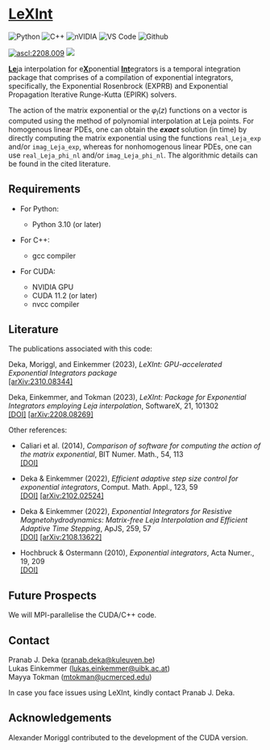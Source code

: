 #  [LeXInt](#)


![Python](https://img.shields.io/badge/Python-FFD43B?style=for-the-badge&logo=python&logoColor=blue)
![C++](https://img.shields.io/badge/c++-%2300599C.svg?style=for-the-badge&logo=c%2B%2B&logoColor=white)
![nVIDIA](https://img.shields.io/badge/nVIDIA-%2376B900.svg?style=for-the-badge&logo=nVIDIA&logoColor=white)
![VS Code](https://img.shields.io/badge/VSCode-0078D4?style=for-the-badge&logo=visual%20studio%20code&logoColor=white)
![Github](https://img.shields.io/badge/GitHub-100000?style=for-the-badge&logo=github&logoColor=white)

<a href="https://ascl.net/2208.009"><img src="https://img.shields.io/badge/ascl-2208.009-blue.svg?colorY=262255" alt="ascl:2208.009" /></a>
<a href="https://opensource.org/license/mit/"><img src="https://img.shields.io/badge/License-MIT-blue.svg" /></a>

[**Le**](#)ja interpolation for e[**X**](#)ponential [**Int**](#)egrators is a temporal integration package that comprises of a compilation of exponential integrators, specifically, the Exponential Rosenbrock (EXPRB) and Exponential Propagation Iterative Runge-Kutta (EPIRK) solvers. 

The action of the matrix exponential or the $\varphi_l(z)$ functions on a vector is computed using the method of polynomial interpolation at Leja points. For homogenous linear PDEs, one can obtain the ***exact*** solution (in time) by directly computing the matrix exponential using the functions ``real_Leja_exp`` and/or ``imag_Leja_exp``, whereas for nonhomogenous linear PDEs, one can use ``real_Leja_phi_nl`` and/or ``imag_Leja_phi_nl``. The algorithmic details can be found in the cited literature. 

## Requirements
- For Python:
  - Python 3.10 (or later)

- For C++:
  - gcc compiler

- For CUDA:
  - NVIDIA GPU
  - CUDA 11.2 (or later)
  - nvcc compiler

## Literature
The publications associated with this code:

Deka, Moriggl, and Einkemmer (2023), *LeXInt: GPU-accelerated Exponential Integrators package* <br />
[[arXiv:2310.08344]](https://doi.org/10.48550/arXiv.2310.08344)

Deka, Einkemmer, and Tokman (2023), *LeXInt: Package for Exponential Integrators employing Leja interpolation*, SoftwareX, 21, 101302 <br />
[[DOI]](https://doi.org/10.1016/j.softx.2022.101302) [[arXiv:2208.08269]](https://doi.org/10.48550/arXiv.2208.08269)

Other references:
- Caliari et al. (2014), *Comparison of software for computing the action of the matrix exponential*, BIT Numer. Math., 54, 113 <br />
[[DOI]](https://doi.org/10.1007/s10543-013-0446-0)

- Deka \& Einkemmer (2022), *Efficient adaptive step size control for exponential integrators*, Comput. Math. Appl., 123, 59 <br />
[[DOI]](https://doi.org/10.1016/j.camwa.2022.07.011) [[arXiv:2102.02524]](https://doi.org/10.48550/arXiv.2102.02524)

- Deka \& Einkemmer (2022), *Exponential Integrators for Resistive Magnetohydrodynamics: Matrix-free Leja Interpolation and Efficient Adaptive Time Stepping*, ApJS, 259, 57 <br />
[[DOI]](https://doi.org/10.3847/1538-4365/ac5177) [[arXiv:2108.13622]](https://doi.org/10.48550/arXiv.2108.13622)

- Hochbruck \& Ostermann (2010), *Exponential integrators*, Acta Numer., 19, 209 <br />
[[DOI]](https://doi.org/10.1017/S0962492910000048)

## Future Prospects
We will MPI-parallelise the CUDA/C++ code.

## Contact
Pranab J. Deka  (<pranab.deka@kuleuven.be>) <br />
Lukas Einkemmer (<lukas.einkemmer@uibk.ac.at>) <br />
Mayya Tokman  (<mtokman@ucmerced.edu>)

In case you face issues using LeXInt, kindly contact Pranab J. Deka.

## Acknowledgements
Alexander Moriggl contributed to the development of the CUDA version.
